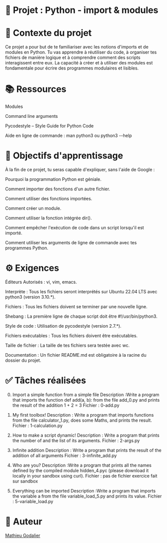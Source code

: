 # 🐍 Projet : Python - import & modules

# 📖 Contexte du projet
Ce projet a pour but de te familiariser avec les notions d'imports et de modules en Python. Tu vas apprendre à réutiliser du code, à organiser tes fichiers de manière logique et à comprendre comment des scripts interagissent entre eux. La capacité à créer et à utiliser des modules est fondamentale pour écrire des programmes modulaires et lisibles.

# 📚 Ressources
Modules

Command line arguments

Pycodestyle – Style Guide for Python Code

Aide en ligne de commande : man python3 ou python3 --help

# 🎯 Objectifs d'apprentissage
À la fin de ce projet, tu seras capable d'expliquer, sans l'aide de Google :

Pourquoi la programmation Python est géniale.

Comment importer des fonctions d'un autre fichier.

Comment utiliser des fonctions importées.

Comment créer un module.

Comment utiliser la fonction intégrée dir().

Comment empêcher l'exécution de code dans un script lorsqu'il est importé.

Comment utiliser les arguments de ligne de commande avec tes programmes Python.

# ⚙️ Exigences
Éditeurs Autorisés : vi, vim, emacs.

Interprète : Tous les fichiers seront interprétés sur Ubuntu 22.04 LTS avec python3 (version 3.10.*).

Fichiers : Tous les fichiers doivent se terminer par une nouvelle ligne.

Shebang : La première ligne de chaque script doit être #!/usr/bin/python3.

Style de code : Utilisation de pycodestyle (version 2.7.*).

Fichiers exécutables : Tous les fichiers doivent être exécutables.

Taille de fichier : La taille de tes fichiers sera testée avec wc.

Documentation : Un fichier README.md est obligatoire à la racine du dossier du projet.

# ✅ Tâches réalisées

0. Import a simple function from a simple file
Description :Write a program that imports the function def add(a, b): from the file add_0.py and prints the result of the addition 1 + 2 = 3
Fichier : 0-add.py

1.  My first toolbox!
Description : Write a program that imports functions from the file calculator_1.py, does some Maths, and prints the result.
Fichier : 1-calculation.py

2. How to make a script dynamic!
Description : Write a program that prints the number of and the list of its arguments.
Fichier : 2-args.py

3. Infinite addition
Description : Write a program that prints the result of the addition of all arguments
Fichier : 3-infinite_add.py

4. Who are you? 
Description :Write a program that prints all the names defined by the compiled module hidden_4.pyc (please download it locally in your sandbox using curl).
Fichier : pas de fichier exercice fait sur sandbox

5. Everything can be imported 
Description :Write a program that imports the variable a from the file variable_load_5.py and prints its value.
Fichier : 5-variable_load.py

# 👤 Auteur
[Mathieu Godalier](https://github.com/Mathieu7483)